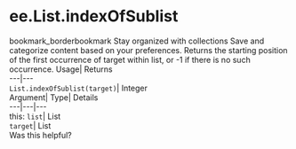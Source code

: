  
#  ee.List.indexOfSublist 
bookmark_borderbookmark Stay organized with collections  Save and categorize content based on your preferences.
Returns the starting position of the first occurrence of target within list, or -1 if there is no such occurrence. 
Usage| Returns  
---|---  
`List.indexOfSublist(target)`| Integer  
Argument| Type| Details  
---|---|---  
this: `list`| List  
`target`| List  
Was this helpful?
